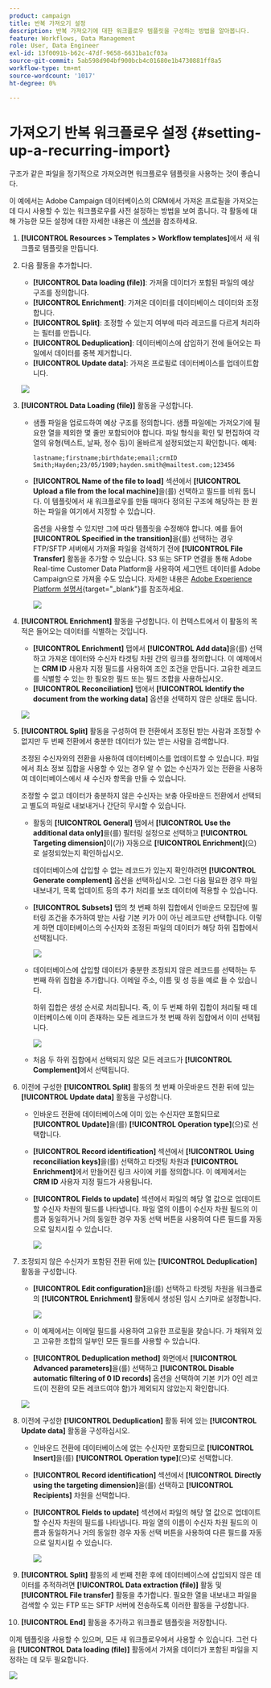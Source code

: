 ```yaml
---
product: campaign
title: 반복 가져오기 설정
description: 반복 가져오기에 대한 워크플로우 템플릿을 구성하는 방법을 알아봅니다.
feature: Workflows, Data Management
role: User, Data Engineer
exl-id: 13f0091b-b62c-47df-9658-6631ba1cf03a
source-git-commit: 5ab598d904bf900bcb4c01680e1b4730881ff8a5
workflow-type: tm+mt
source-wordcount: '1017'
ht-degree: 0%

---
```


# 가져오기 반복 워크플로우 설정 {#setting-up-a-recurring-import}



구조가 같은 파일을 정기적으로 가져오려면 워크플로우 템플릿을 사용하는 것이 좋습니다.

이 예에서는 Adobe Campaign 데이터베이스의 CRM에서 가져온 프로필을 가져오는 데 다시 사용할 수 있는 워크플로우를 사전 설정하는 방법을 보여 줍니다. 각 활동에 대해 가능한 모든 설정에 대한 자세한 내용은 이 [섹션](activities.md)을 참조하세요.

1. **[!UICONTROL Resources > Templates > Workflow templates]**&#x200B;에서 새 워크플로 템플릿을 만듭니다.
1. 다음 활동을 추가합니다.

   * **[!UICONTROL Data loading (file)]**: 가져올 데이터가 포함된 파일의 예상 구조를 정의합니다.
   * **[!UICONTROL Enrichment]**: 가져온 데이터를 데이터베이스 데이터와 조정합니다.
   * **[!UICONTROL Split]**: 조정할 수 있는지 여부에 따라 레코드를 다르게 처리하는 필터를 만듭니다.
   * **[!UICONTROL Deduplication]**: 데이터베이스에 삽입하기 전에 들어오는 파일에서 데이터를 중복 제거합니다.
   * **[!UICONTROL Update data]**: 가져온 프로필로 데이터베이스를 업데이트합니다.

   ![](assets/import_template_example0.png)

1. **[!UICONTROL Data Loading (file)]** 활동을 구성합니다.

   * 샘플 파일을 업로드하여 예상 구조를 정의합니다. 샘플 파일에는 가져오기에 필요한 열을 제외한 몇 줄만 포함되어야 합니다. 파일 형식을 확인 및 편집하여 각 열의 유형(텍스트, 날짜, 정수 등)이 올바르게 설정되었는지 확인합니다. 예제:

     ```
     lastname;firstname;birthdate;email;crmID
     Smith;Hayden;23/05/1989;hayden.smith@mailtest.com;123456
     ```

   * **[!UICONTROL Name of the file to load]** 섹션에서 **[!UICONTROL Upload a file from the local machine]**&#x200B;을(를) 선택하고 필드를 비워 둡니다. 이 템플릿에서 새 워크플로우를 만들 때마다 정의된 구조에 해당하는 한 원하는 파일을 여기에서 지정할 수 있습니다.

     옵션을 사용할 수 있지만 그에 따라 템플릿을 수정해야 합니다. 예를 들어 **[!UICONTROL Specified in the transition]**&#x200B;을(를) 선택하는 경우 FTP/SFTP 서버에서 가져올 파일을 검색하기 전에 **[!UICONTROL File Transfer]** 활동을 추가할 수 있습니다. S3 또는 SFTP 연결을 통해 Adobe Real-time Customer Data Platform을 사용하여 세그먼트 데이터를 Adobe Campaign으로 가져올 수도 있습니다. 자세한 내용은 [Adobe Experience Platform 설명서](https://experienceleague.adobe.com/docs/experience-platform/destinations/catalog/email-marketing/adobe-campaign.html){target="_blank"}를 참조하세요.

     ![](assets/import_template_example1.png)

1. **[!UICONTROL Enrichment]** 활동을 구성합니다. 이 컨텍스트에서 이 활동의 목적은 들어오는 데이터를 식별하는 것입니다.

   * **[!UICONTROL Enrichment]** 탭에서 **[!UICONTROL Add data]**&#x200B;을(를) 선택하고 가져온 데이터와 수신자 타겟팅 차원 간의 링크를 정의합니다. 이 예제에서는 **CRM ID** 사용자 지정 필드를 사용하여 조인 조건을 만듭니다. 고유한 레코드를 식별할 수 있는 한 필요한 필드 또는 필드 조합을 사용하십시오.
   * **[!UICONTROL Reconciliation]** 탭에서 **[!UICONTROL Identify the document from the working data]** 옵션을 선택하지 않은 상태로 둡니다.

   ![](assets/import_template_example2.png)

1. **[!UICONTROL Split]** 활동을 구성하여 한 전환에서 조정된 받는 사람과 조정할 수 없지만 두 번째 전환에서 충분한 데이터가 있는 받는 사람을 검색합니다.

   조정된 수신자와의 전환을 사용하여 데이터베이스를 업데이트할 수 있습니다. 파일에서 최소 정보 집합을 사용할 수 있는 경우 알 수 없는 수신자가 있는 전환을 사용하여 데이터베이스에서 새 수신자 항목을 만들 수 있습니다.

   조정할 수 없고 데이터가 충분하지 않은 수신자는 보충 아웃바운드 전환에서 선택되고 별도의 파일로 내보내거나 간단히 무시할 수 있습니다.

   * 활동의 **[!UICONTROL General]** 탭에서 **[!UICONTROL Use the additional data only]**&#x200B;을(를) 필터링 설정으로 선택하고 **[!UICONTROL Targeting dimension]**&#x200B;이(가) 자동으로 **[!UICONTROL Enrichment]**(으)로 설정되었는지 확인하십시오.

     데이터베이스에 삽입할 수 없는 레코드가 있는지 확인하려면 **[!UICONTROL Generate complement]** 옵션을 선택하십시오. 그런 다음 필요한 경우 파일 내보내기, 목록 업데이트 등의 추가 처리를 보조 데이터에 적용할 수 있습니다.

   * **[!UICONTROL Subsets]** 탭의 첫 번째 하위 집합에서 인바운드 모집단에 필터링 조건을 추가하여 받는 사람 기본 키가 0이 아닌 레코드만 선택합니다. 이렇게 하면 데이터베이스의 수신자와 조정된 파일의 데이터가 해당 하위 집합에서 선택됩니다.

     ![](assets/import_template_example3.png)

   * 데이터베이스에 삽입할 데이터가 충분한 조정되지 않은 레코드를 선택하는 두 번째 하위 집합을 추가합니다. 이메일 주소, 이름 및 성 등을 예로 들 수 있습니다.

     하위 집합은 생성 순서로 처리됩니다. 즉, 이 두 번째 하위 집합이 처리될 때 데이터베이스에 이미 존재하는 모든 레코드가 첫 번째 하위 집합에서 이미 선택됩니다.

     ![](assets/import_template_example3_2.png)

   * 처음 두 하위 집합에서 선택되지 않은 모든 레코드가 **[!UICONTROL Complement]**&#x200B;에서 선택됩니다.

1. 이전에 구성한 **[!UICONTROL Split]** 활동의 첫 번째 아웃바운드 전환 뒤에 있는 **[!UICONTROL Update data]** 활동을 구성합니다.

   * 인바운드 전환에 데이터베이스에 이미 있는 수신자만 포함되므로 **[!UICONTROL Update]**&#x200B;을(를) **[!UICONTROL Operation type]**(으)로 선택합니다.
   * **[!UICONTROL Record identification]** 섹션에서 **[!UICONTROL Using reconciliation keys]**&#x200B;을(를) 선택하고 타겟팅 차원과 **[!UICONTROL Enrichment]**&#x200B;에서 만들어진 링크 사이에 키를 정의합니다. 이 예제에서는 **CRM ID** 사용자 지정 필드가 사용됩니다.
   * **[!UICONTROL Fields to update]** 섹션에서 파일의 해당 열 값으로 업데이트할 수신자 차원의 필드를 나타냅니다. 파일 열의 이름이 수신자 차원 필드의 이름과 동일하거나 거의 동일한 경우 자동 선택 버튼을 사용하여 다른 필드를 자동으로 일치시킬 수 있습니다.

     ![](assets/import_template_example6.png)

1. 조정되지 않은 수신자가 포함된 전환 뒤에 있는 **[!UICONTROL Deduplication]** 활동을 구성합니다.

   * **[!UICONTROL Edit configuration]**&#x200B;을(를) 선택하고 타겟팅 차원을 워크플로의 **[!UICONTROL Enrichment]** 활동에서 생성된 임시 스키마로 설정합니다.

     ![](assets/import_template_example4.png)

   * 이 예제에서는 이메일 필드를 사용하여 고유한 프로필을 찾습니다. 가 채워져 있고 고유한 조합의 일부인 모든 필드를 사용할 수 있습니다.
   * **[!UICONTROL Deduplication method]** 화면에서 **[!UICONTROL Advanced parameters]**&#x200B;을(를) 선택하고 **[!UICONTROL Disable automatic filtering of 0 ID records]** 옵션을 선택하여 기본 키가 0인 레코드(이 전환의 모든 레코드여야 함)가 제외되지 않았는지 확인합니다.

   ![](assets/import_template_example7.png)

1. 이전에 구성한 **[!UICONTROL Deduplication]** 활동 뒤에 있는 **[!UICONTROL Update data]** 활동을 구성하십시오.

   * 인바운드 전환에 데이터베이스에 없는 수신자만 포함되므로 **[!UICONTROL Insert]**&#x200B;을(를) **[!UICONTROL Operation type]**(으)로 선택합니다.
   * **[!UICONTROL Record identification]** 섹션에서 **[!UICONTROL Directly using the targeting dimension]**&#x200B;을(를) 선택하고 **[!UICONTROL Recipients]** 차원을 선택합니다.
   * **[!UICONTROL Fields to update]** 섹션에서 파일의 해당 열 값으로 업데이트할 수신자 차원의 필드를 나타냅니다. 파일 열의 이름이 수신자 차원 필드의 이름과 동일하거나 거의 동일한 경우 자동 선택 버튼을 사용하여 다른 필드를 자동으로 일치시킬 수 있습니다.

     ![](assets/import_template_example8.png)

1. **[!UICONTROL Split]** 활동의 세 번째 전환 후에 데이터베이스에 삽입되지 않은 데이터를 추적하려면 **[!UICONTROL Data extraction (file)]** 활동 및 **[!UICONTROL File transfer]** 활동을 추가합니다. 필요한 열을 내보내고 파일을 검색할 수 있는 FTP 또는 SFTP 서버에 전송하도록 이러한 활동을 구성합니다.
1. **[!UICONTROL End]** 활동을 추가하고 워크플로 템플릿을 저장합니다.

이제 템플릿을 사용할 수 있으며, 모든 새 워크플로우에서 사용할 수 있습니다. 그런 다음 **[!UICONTROL Data loading (file)]** 활동에서 가져올 데이터가 포함된 파일을 지정하는 데 모두 필요합니다.

![](assets/import_template_example9.png)
